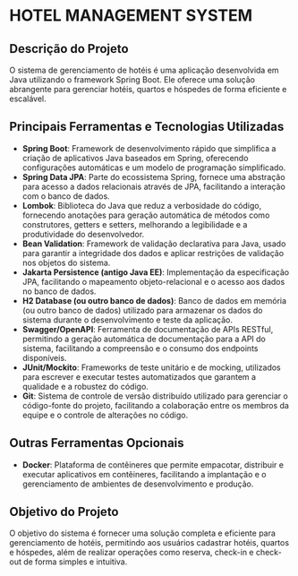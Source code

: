# HOTEL MANAGEMENT SYSTEM

## Descrição do Projeto
O sistema de gerenciamento de hotéis é uma aplicação desenvolvida em Java utilizando o framework Spring Boot. Ele oferece uma solução abrangente para gerenciar hotéis, quartos e hóspedes de forma eficiente e escalável.

## Principais Ferramentas e Tecnologias Utilizadas
- **Spring Boot**: Framework de desenvolvimento rápido que simplifica a criação de aplicativos Java baseados em Spring, oferecendo configurações automáticas e um modelo de programação simplificado.
- **Spring Data JPA**: Parte do ecossistema Spring, fornece uma abstração para acesso a dados relacionais através de JPA, facilitando a interação com o banco de dados.
- **Lombok**: Biblioteca do Java que reduz a verbosidade do código, fornecendo anotações para geração automática de métodos como construtores, getters e setters, melhorando a legibilidade e a produtividade do desenvolvedor.
- **Bean Validation**: Framework de validação declarativa para Java, usado para garantir a integridade dos dados e aplicar restrições de validação nos objetos do sistema.
- **Jakarta Persistence (antigo Java EE)**: Implementação da especificação JPA, facilitando o mapeamento objeto-relacional e o acesso aos dados no banco de dados.
- **H2 Database (ou outro banco de dados)**: Banco de dados em memória (ou outro banco de dados) utilizado para armazenar os dados do sistema durante o desenvolvimento e teste da aplicação.
- **Swagger/OpenAPI**: Ferramenta de documentação de APIs RESTful, permitindo a geração automática de documentação para a API do sistema, facilitando a compreensão e o consumo dos endpoints disponíveis.
- **JUnit/Mockito**: Frameworks de teste unitário e de mocking, utilizados para escrever e executar testes automatizados que garantem a qualidade e a robustez do código.
- **Git**: Sistema de controle de versão distribuído utilizado para gerenciar o código-fonte do projeto, facilitando a colaboração entre os membros da equipe e o controle de alterações no código.

## Outras Ferramentas Opcionais
- **Docker**: Plataforma de contêineres que permite empacotar, distribuir e executar aplicativos em contêineres, facilitando a implantação e o gerenciamento de ambientes de desenvolvimento e produção.

## Objetivo do Projeto
O objetivo do sistema é fornecer uma solução completa e eficiente para gerenciamento de hotéis, permitindo aos usuários cadastrar hotéis, quartos e hóspedes, além de realizar operações como reserva, check-in e check-out de forma simples e intuitiva.
